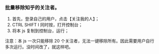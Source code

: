### 批量移除知乎的关注者。
1. 首先，登录自己的用户，点击【关注我的人】；
2. CTRL SHIFT I 同时按，打开控制台；
3. 将本 js 复制到控制台，运行；

注意：本 js 一次只能移除 20 个关注者，无法一键移除所有。因此需要用户自行多次运行。没时间改了，就这样吧。